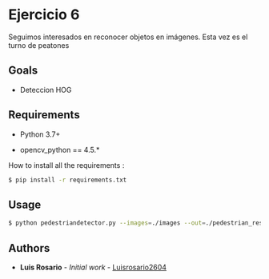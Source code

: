 # Ejercicio 6

Seguimos interesados en reconocer objetos en imágenes. Esta vez es el turno de
peatones

## Goals

- Deteccion HOG

## Requirements

* Python 3.7+

* opencv_python == 4.5.*

How to install all the requirements :
```bash
$ pip install -r requirements.txt
```

## Usage

```bash
$ python pedestriandetector.py --images=./images --out=./pedestrian_result.avi
```

## Authors

* **Luis Rosario** - *Initial work* - [Luisrosario2604](https://github.com/Luisrosario2604)